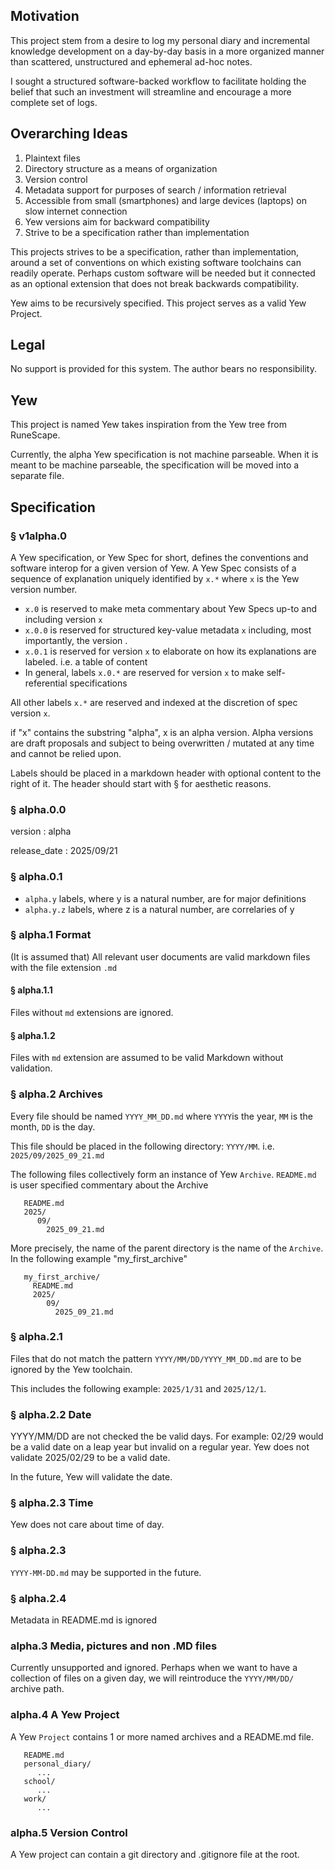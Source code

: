## Motivation

This project stem from a desire to log my personal diary and incremental knowledge development
on a day-by-day basis in a more organized manner than scattered, unstructured and ephemeral ad-hoc notes.

I sought a structured software-backed workflow to facilitate holding the belief that such an investment
will streamline and encourage a more complete set of logs.

## Overarching Ideas

1. Plaintext files
2. Directory structure as a means of organization
3. Version control 
4. Metadata support for purposes of search / information retrieval 
5. Accessible from small (smartphones) and large devices (laptops) on slow internet connection
6. Yew versions aim for backward compatibility
7. Strive to be a specification rather than implementation 

This projects strives to be a specification, rather than implementation, around a set of conventions on which
existing software toolchains can readily operate. Perhaps custom software will be needed but it connected 
as an optional extension that does not break backwards compatibility.

Yew aims to be recursively specified. This project serves as a valid Yew Project.  

## Legal

No support is provided for this system. The author bears 
no responsibility. 

## Yew 

This project is named Yew takes inspiration from the Yew tree from RuneScape. 

Currently, the alpha Yew specification is not machine parseable. When it is meant to be machine parseable,
the specification will be moved into a separate file.

## Specification

### § v1alpha.0

A Yew specification, or Yew Spec for short, defines the conventions and software interop for a given
version of Yew. A Yew Spec consists of a sequence of explanation uniquely identified by `x.*` 
where `x` is the Yew version number. 

- `x.0` is reserved to make meta commentary about Yew Specs up-to and including version `x`
- `x.0.0` is reserved for structured key-value metadata `x` including, most importantly, the version .
- `x.0.1` is reserved for version `x` to elaborate on how its explanations are labeled. 
i.e. a table of content
- In general, labels `x.0.*` are reserved for version `x` to make self-referential specifications

All other labels `x.*` are reserved and indexed at the discretion of spec version `x`.

if "x" contains the substring "alpha", x is an alpha version. Alpha versions are draft proposals 
and subject to being overwritten / mutated at any time and cannot be relied upon. 

Labels should be placed in a markdown header with optional content to the right of it. The header
should start with § for aesthetic reasons. 

### § alpha.0.0

version
: alpha

release_date
: 2025/09/21

### § alpha.0.1

- `alpha.y` labels, where y is a natural number, are for major definitions
- `alpha.y.z` labels, where z is a natural number, are correlaries of y

### § alpha.1 Format

(It is assumed that) All relevant user documents are valid markdown files with the file extension `.md`

#### § alpha.1.1

Files without `md` extensions are ignored.

#### § alpha.1.2

Files with `md` extension are assumed to be valid Markdown without validation.

### § alpha.2 Archives

Every file should be named `YYYY_MM_DD.md` where `YYYY`is the year, `MM` is the month, `DD` is the day.

This file should be placed in the following directory: `YYYY/MM`. i.e. `2025/09/2025_09_21.md`

The following files collectively form an instance of Yew `Archive`. 
`README.md` is user specified commentary about the Archive 

```
   README.md
   2025/
      09/
        2025_09_21.md
```

More precisely, the name of the parent directory is the name of the `Archive`. In the 
following example "my_first_archive"

```
   my_first_archive/
     README.md
     2025/
        09/
          2025_09_21.md
```

### § alpha.2.1

Files that do not match the pattern `YYYY/MM/DD/YYYY_MM_DD.md` are to be ignored by the Yew toolchain. 

This includes the following example: `2025/1/31` and `2025/12/1`.

### § alpha.2.2 Date 

YYYY/MM/DD are not checked the be valid days. For example: 02/29 would be a valid date on a leap year but
invalid on a regular year. Yew does not validate 2025/02/29 to be a valid date.

In the future, Yew will validate the date. 

### § alpha.2.3 Time 

Yew does not care about time of day. 

### § alpha.2.3 

`YYYY-MM-DD.md` may be supported in the future. 

### § alpha.2.4 

Metadata in README.md is ignored

### alpha.3 Media, pictures and non .MD files 

Currently unsupported and ignored. Perhaps when we want to have a collection of files on a given
day, we will reintroduce the `YYYY/MM/DD/` archive path.

### alpha.4 A Yew Project 

A Yew `Project` contains 1 or more named archives and a README.md file.

```
   README.md 
   personal_diary/
      ...
   school/
      ... 
   work/
      ...
```

### alpha.5 Version Control

A Yew project can contain a git directory and .gitignore file at the root. 


